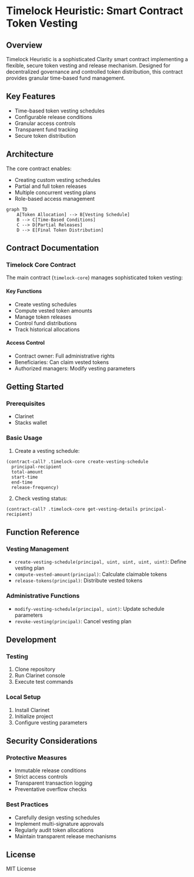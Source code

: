 # Timelock Heuristic: Smart Contract Token Vesting

## Overview

Timelock Heuristic is a sophisticated Clarity smart contract implementing a flexible, secure token vesting and release mechanism. Designed for decentralized governance and controlled token distribution, this contract provides granular time-based fund management.

## Key Features

- Time-based token vesting schedules
- Configurable release conditions
- Granular access controls
- Transparent fund tracking
- Secure token distribution

## Architecture

The core contract enables:
- Creating custom vesting schedules
- Partial and full token releases
- Multiple concurrent vesting plans
- Role-based access management

```mermaid
graph TD
    A[Token Allocation] --> B[Vesting Schedule]
    B --> C[Time-Based Conditions]
    C --> D[Partial Releases]
    D --> E[Final Token Distribution]
```

## Contract Documentation

### Timelock Core Contract

The main contract (`timelock-core`) manages sophisticated token vesting:

#### Key Functions
- Create vesting schedules
- Compute vested token amounts
- Manage token releases
- Control fund distributions
- Track historical allocations

#### Access Control
- Contract owner: Full administrative rights
- Beneficiaries: Can claim vested tokens
- Authorized managers: Modify vesting parameters

## Getting Started

### Prerequisites
- Clarinet
- Stacks wallet

### Basic Usage

1. Create a vesting schedule:
```clarity
(contract-call? .timelock-core create-vesting-schedule 
  principal-recipient 
  total-amount 
  start-time 
  end-time 
  release-frequency)
```

2. Check vesting status:
```clarity
(contract-call? .timelock-core get-vesting-details principal-recipient)
```

## Function Reference

### Vesting Management
- `create-vesting-schedule(principal, uint, uint, uint, uint)`: Define vesting plan
- `compute-vested-amount(principal)`: Calculate claimable tokens
- `release-tokens(principal)`: Distribute vested tokens

### Administrative Functions
- `modify-vesting-schedule(principal, uint)`: Update schedule parameters
- `revoke-vesting(principal)`: Cancel vesting plan

## Development

### Testing
1. Clone repository
2. Run Clarinet console
3. Execute test commands

### Local Setup
1. Install Clarinet
2. Initialize project
3. Configure vesting parameters

## Security Considerations

### Protective Measures
- Immutable release conditions
- Strict access controls
- Transparent transaction logging
- Preventative overflow checks

### Best Practices
- Carefully design vesting schedules
- Implement multi-signature approvals
- Regularly audit token allocations
- Maintain transparent release mechanisms

## License

MIT License